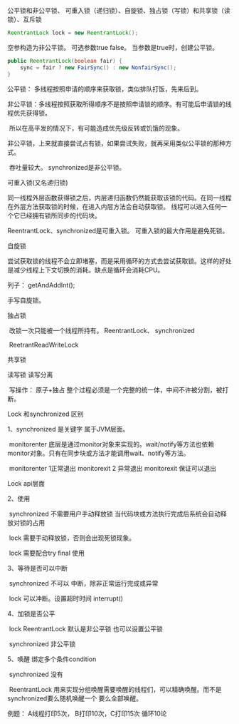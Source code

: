 公平锁和非公平锁、 可重入锁（递归锁）、自旋锁、独占锁（写锁）和共享锁（读锁）、互斥锁

```java
ReentrantLock lock = new ReentrantLock();
```

空参构造为非公平锁。  可选参数true false。 当参数是true时，创建公平锁。

```java
public ReentrantLock(boolean fair) {
    sync = fair ? new FairSync() : new NonfairSync();
}
```

公平锁： 多线程按照申请的顺序来获取锁，类似排队打饭，先来后到。

非公平锁：多线程按照获取所得顺序不是按照申请锁的顺序。有可能后申请锁的线程优先获得锁。

​	所以在高平发的情况下，有可能造成优先级反转或饥饿的现象。

​	非公平锁，上来就直接尝试占有锁，如果尝试失败，就再采用类似公平锁的那种方式。

​	吞吐量较大。 synchronized是非公平锁。



可重入锁(又名递归锁)

同一线程外层函数获得锁之后，内层递归函数仍然能获取该锁的代码。在同一线程在外层方法获取锁的时候，在进入内层方法会自动获取锁。 线程可以进入任何一个它已经拥有锁所同步的代码块。

ReentrantLock、synchronized是可重入锁。 可重入锁的最大作用是避免死锁。





自旋锁

尝试获取锁的线程不会立即堵塞，而是采用循环的方式去尝试获取锁。这样的好处是减少线程上下文切换的消耗。缺点是循环会消耗CPU。

列子： getAndAddInt();

手写自旋锁。





独占锁

​	改锁一次只能被一个线程所持有。 ReentrantLock、 synchronized

​	ReetrantReadWriteLock

共享锁

读写锁 读写分离

​	写操作： 原子+独占  整个过程必须是一个完整的统一体，中间不许被分割，被打断。





Lock 和synchronized 区别

1、synchronized  是关键字  属于JVM层面。

​	monitorenter 底层是通过monitor对象来实现的。wait/notify等方法也依赖monitor对象。只有在同步块或方法才能调用wait、notify等方法。

​	monitorenter   1正常退出 monitorexit 2 异常退出 monitorexit  保证可以退出

Lock api层面

2、使用

​	synchronized 不需要用户手动释放锁 当代码块或方法执行完成后系统会自动释放对锁的占用

​	lock 需要手动释放锁，否则会出现死锁现象。

​	lock 需要配合try final 使用

3、等待是否可以中断

​	synchronized 不可以 中断，除非正常运行完成或异常

​	lock 可以冲断。设置超时时间 interrupt()

4、加锁是否公平

​	lock  ReentrantLock 默认是非公平锁  也可以设置公平锁

​	synchronized 非公平锁

5、唤醒 绑定多个条件condition

​	synchronized 没有 

​	ReentrantLock 用来实现分组唤醒需要唤醒的线程们，可以精确唤醒。而不是synchronized要么随机唤醒一个  要么全部唤醒。

例题：  A线程打印5次， B打印10次，C打印15次  循环10论